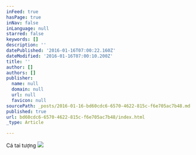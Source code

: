 ```yaml
---
inFeed: true
hasPage: true
inNav: false
inLanguage: null
starred: false
keywords: []
description: ''
datePublished: '2016-01-16T07:00:22.160Z'
dateModified: '2016-01-16T07:00:10.200Z'
title: ''
author: []
authors: []
publisher:
  name: null
  domain: null
  url: null
  favicon: null
sourcePath: _posts/2016-01-16-bd60cdc6-6570-4622-815c-f6e705ac7b48.md
published: true
url: bd60cdc6-6570-4622-815c-f6e705ac7b48/index.html
_type: Article

---
```

Cá tai tượng
![](https://the-grid-user-content.s3-us-west-2.amazonaws.com/4a58203b-5afa-4479-9bd9-44fe8191f58d.jpg)